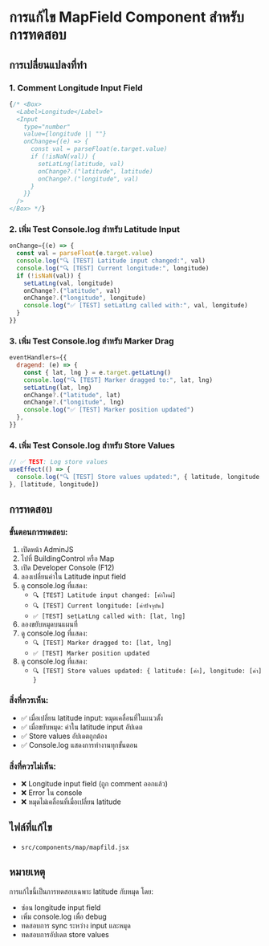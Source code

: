 # การแก้ไข MapField Component สำหรับการทดสอบ

## การเปลี่ยนแปลงที่ทำ

### **1. Comment Longitude Input Field**
```javascript
{/* <Box>
  <Label>Longitude</Label>
  <Input
    type="number"
    value={longitude || ""}
    onChange={(e) => {
      const val = parseFloat(e.target.value)
      if (!isNaN(val)) {
        setLatLng(latitude, val)
        onChange?.("latitude", latitude)
        onChange?.("longitude", val)
      }
    }}
  />
</Box> */}
```

### **2. เพิ่ม Test Console.log สำหรับ Latitude Input**
```javascript
onChange={(e) => {
  const val = parseFloat(e.target.value)
  console.log("🔍 [TEST] Latitude input changed:", val)
  console.log("🔍 [TEST] Current longitude:", longitude)
  if (!isNaN(val)) {
    setLatLng(val, longitude)
    onChange?.("latitude", val)
    onChange?.("longitude", longitude)
    console.log("✅ [TEST] setLatLng called with:", val, longitude)
  }
}}
```

### **3. เพิ่ม Test Console.log สำหรับ Marker Drag**
```javascript
eventHandlers={{
  dragend: (e) => {
    const { lat, lng } = e.target.getLatLng()
    console.log("🔍 [TEST] Marker dragged to:", lat, lng)
    setLatLng(lat, lng)
    onChange?.("latitude", lat)
    onChange?.("longitude", lng)
    console.log("✅ [TEST] Marker position updated")
  },
}}
```

### **4. เพิ่ม Test Console.log สำหรับ Store Values**
```javascript
// ✅ TEST: Log store values
useEffect(() => {
  console.log("🔍 [TEST] Store values updated:", { latitude, longitude })
}, [latitude, longitude])
```

## การทดสอบ

### **ขั้นตอนการทดสอบ:**
1. เปิดหน้า AdminJS
2. ไปที่ BuildingControl หรือ Map
3. เปิด Developer Console (F12)
4. ลองเปลี่ยนค่าใน Latitude input field
5. ดู console.log ที่แสดง:
   - `🔍 [TEST] Latitude input changed: [ค่าใหม่]`
   - `🔍 [TEST] Current longitude: [ค่าปัจจุบัน]`
   - `✅ [TEST] setLatLng called with: [lat, lng]`
6. ลองขยับหมุดบนแผนที่
7. ดู console.log ที่แสดง:
   - `🔍 [TEST] Marker dragged to: [lat, lng]`
   - `✅ [TEST] Marker position updated`
8. ดู console.log ที่แสดง:
   - `🔍 [TEST] Store values updated: { latitude: [ค่า], longitude: [ค่า] }`

### **สิ่งที่ควรเห็น:**
- ✅ เมื่อเปลี่ยน latitude input: หมุดเคลื่อนที่ในแนวตั้ง
- ✅ เมื่อขยับหมุด: ค่าใน latitude input อัปเดต
- ✅ Store values อัปเดตถูกต้อง
- ✅ Console.log แสดงการทำงานทุกขั้นตอน

### **สิ่งที่ควรไม่เห็น:**
- ❌ Longitude input field (ถูก comment ออกแล้ว)
- ❌ Error ใน console
- ❌ หมุดไม่เคลื่อนที่เมื่อเปลี่ยน latitude

## ไฟล์ที่แก้ไข
- `src/components/map/mapfild.jsx`

## หมายเหตุ
การแก้ไขนี้เป็นการทดสอบเฉพาะ latitude กับหมุด โดย:
- ซ่อน longitude input field
- เพิ่ม console.log เพื่อ debug
- ทดสอบการ sync ระหว่าง input และหมุด
- ทดสอบการอัปเดต store values
